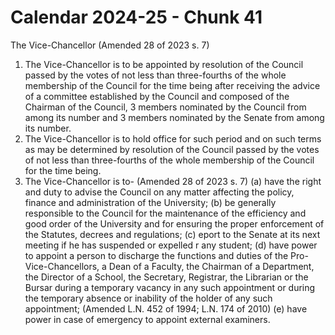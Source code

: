 # Calendar 2024-25 - Chunk 41

<!-- Chunk tokens: 353, Enriched tokens: 357 -->

The Vice-Chancellor
(Amended 28 of 2023 s. 7)
1. The Vice-Chancellor is to be appointed by resolution of the Council passed by the votes of not less than three-fourths of the whole membership of the Council for the time being after receiving the advice of a committee established by the Council and composed of the Chairman of the Council, 3 members nominated by the Council from among its number and 3 members nominated by the Senate from among its number.
2. The Vice-Chancellor is to hold office for such period and on such terms as may be determined by resolution of the Council passed by the votes of not less than three-fourths of the whole membership of the Council for the time being.
3. The Vice-Chancellor is to- (Amended 28 of 2023 s. 7)
(a) have the right and duty to advise the Council on any matter affecting the policy, finance and administration of the University;
(b) be generally responsible to the Council for the maintenance of the efficiency and good order of the University and for ensuring the proper enforcement of the Statutes, decrees and regulations;
(c) eport to the Senate at its next meeting if he has suspended or expelled r any student;
(d) have power to appoint a person to discharge the functions and duties of the Pro-Vice-Chancellors, a Dean of a Faculty, the Chairman of a Department, the Director of a School, the Secretary, Registrar, the Librarian or the Bursar during a temporary vacancy in any such appointment or during the temporary absence or inability of the holder of any such appointment; (Amended L.N. 452 of 1994; L.N. 174 of 2010)
(e) have power in case of emergency to appoint external examiners.